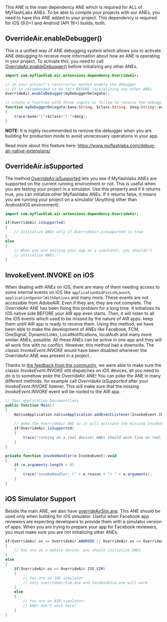 This ANE is the main dependency ANE which is required for ALL of MyFlashLabs ANEs. To be able to compile your projects with our ANEs, you need to have this ANE added to your project. This dependency is required for iOS (9.0+) and Android (API 19+) builds, both.

## OverrideAir.enableDebugger() ##
This is a unified way of ANE debugging system which allows you to activate ANE debugging to receive more information about how an ANE is operating in your project. To activate this, you need to call [OverrideAir.enableDebugger()](https://myflashlab.github.io/asdoc/com/myflashlab/air/extensions/dependency/OverrideAir.html#enableDebugger()) before initializing any other ANEs.

```actionscript
import com.myflashlab.air.extensions.dependency.OverrideAir;

// in your project's constructor method enable the debugger
// It is recommended to do this BEFORE initializing any other ANEs
OverrideAir.enableDebugger(myDebuggerDelegate);

// create a function with three inputs as follow to receive the debugging information
function myDebuggerDelegate($ane:String, $class:String, $msg:String):void
{
	trace($ane+"("+$class+") "+$msg);
}
```

**NOTE:** It is highly recommended to remove the debugger when you are building for production mode to avoid unnecessary operations in your app.

Read more about this feature here: https://www.myflashlabs.com/debug-air-native-extensions/

## OverrideAir.isSupported ##
The method [OverrideAir.isSupported](https://myflashlab.github.io/asdoc/com/myflashlab/air/extensions/dependency/OverrideAir.html#isSupported) lets you see if Myflashlabs ANEs are supported on the current running environment or not. This is useful when you are testing your project in a simulator. Use this property and if it returns true, you can initialize other Myflashlabs ANEs. If it returns false, it means you are running your project on a simulator (Anything other than Android/iOS environment).

```actionscript
import com.myflashlab.air.extensions.dependency.OverrideAir;

if(OverrideAir.isSupported)
{
	// Initialize ANEs only if OverrideAir.isSupported is true
}
else
{
	// When you are testing your app on a simulator, you shouldn't
	// initialize ANEs.
}
```

## InvokeEvent.INVOKE on iOS ##
When dealing with ANEs on iOS, there are many of them needing access to some internal events on iOS like ```applicationDidFinishLaunch```, ```applicationOpenUrlWithOptions``` and many more. These events are not accessible from AdobeAIR. Even if they are, they are not complete. The OverrideAir ANE has been fixing this problem for a long time. It initializes its iOS native side BEFORE your AIR app even starts. Then, it will listen to all the iOS events which used to be missed by the nature of AIR apps. keep them untill AIR app is ready to receive them. Using this method, we have been able to make the development of ANEs like Facebook, FCM, OneSignal, DynamicLinks, LocalNotifications, localAuth and many more similar ANEs, possible. All these ANEs can be active in one app and they will all work fine with no conflict. However, this method had a downside. The classic *InvokeEvent.INVOKE* would have been disabled whenever the OverrideAir ANE was present in a project.

Thanks to [the feedback from the community](https://github.com/myflashlab/common-dependencies-ANE/issues/19), we were able to make sure the classic *InvokeEvent.INVOKE* still dispatches on iOS devices, all you need to do is to somehow poke the OverrideAir ANE! You can poke the ANE in many different methods. for example call *OverrideAir.isSupported* after your *InvokeEvent.INVOKE* listener. This will make sure that the missing *InvokeEvent.INVOKE* event will be rooted to the AIR app.

```actionscript
// Your application DocumentClass
public function Main()
{
	NativeApplication.nativeApplication.addEventListener(InvokeEvent.INVOKE, invokeHandler);
	
	// poke the OverrideAir ANE so it will activate the missing InvokeEvent in iOS
	if(OverrideAir.isSupported)
	{
		trace("running on a real device! ANEs should work fine on real devices");
	}
}

private function invokeHandler(e:InvokeEvent):void
{
	if (e.arguments.length > 0)
	{
		trace("invokeHandler: (" + e.reason + ") " + e.arguments);
	}
}
```

## iOS Simulator Support ##
Beside the main ANE, we also have [overrideAirSim.ane](https://github.com/myflashlab/common-dependencies-ANE/blob/master/overridAir/overrideAirSim.ane). This ANE should be used only when building for iOS simulator. Useful when Facebook app reviewers are expecting developers to provide them with a simulator version of apps. When you are trying to prepare your app for Facebook reviewers, you must make sure you are not initializing other ANEs:

```actionscript
if(OverrideAir.os == OverrideAir.ANDROID || OverrideAir.os == OverrideAir.IOS)
{
	// You are on a mobile device. you should initialize ANEs
}
else
{
	if(OverrideAir.os == OverrideAir.IOS_SIM)
	{
		// You are on iOS simulator
		// only overrideAirSim.ane and facebookSim.ane will work
	}
	else
	{
		// You are on AIR simulator!
		// ANEs don't work here!
	}
}
```